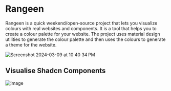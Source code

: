 # Rangeen

Rangeen is a quick weekend/open-source project that lets you visualize colours with real websites and components. It is a tool that helps you to create a colour palette for your website.
The project uses material design utilities to generate the colour palette and then uses the colours to generate a theme for the website.

![Screenshot 2024-03-09 at 10 40 34 PM](https://github.com/Navnote/rangeen/assets/6350299/50f7ca04-6861-4a66-80d2-5f4bf278a995)

## Visualise Shadcn Components

![image](https://github.com/Navnote/rangeen/assets/6350299/005d6e92-892f-418d-9fe0-1156add072d1)
